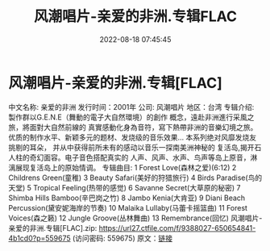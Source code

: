 ﻿---
title: 风潮唱片-亲爱的非洲.专辑FLAC
date: 2022-08-18 07:45:45
categories: 古典音乐、新世纪、纯音雅乐
tags: 纯音雅乐
---
# 风潮唱片-亲爱的非洲.专辑[FLAC]

中文名称: 亲爱的非洲
发行时间：2001年
公司: 风潮唱片
地区：台湾
专辑介绍:
製作群以G.E.N.E（舞動的電子大自然環境）的創作
概念，遠赴非洲進行采風之旅，將面對大自然前線的
真實感動化身為音符，寫下熱帶非洲的音樂幻境之旅。
优质的制作水平、新颖多元的题材、发烧级的音乐效果…
本系列绝对风靡发烧友挑剔的耳朵，
并从中获得前所未有的感动以音乐一探南美洲神秘的
复活岛,揭开石人柱的奇幻面容。电子音色搭配真实的
人声、风声、水声、鸟声等岛上原音，淋漓展现复活岛上的原始情调。
专辑曲目:
1 Forest Love(森林之爱)(6:12)
2 Childrens Green(童稚)
3 Beauty Safari(美好的狩猎旅行)
4 Birds Paradise(鸟的天堂)
5 Tropical Feeling(热带的感觉)
6 Savanne Secret(大草原的秘密)
7 Shimba Hills Bamboo(辛巴岗之竹)
8 Jambo Kenia(大肯亚)
9 Diani Beach Percussion(黛安妮海岸的节奏)
10 Malaika Lullaby(马蕾卡摇篮曲)
11 Forest Voices(森之籁)
12 Jungle Groove(丛林舞曲)
13 Remembrance(回忆)
风潮唱片-亲爱的非洲.专辑[FLAC].zip: https://url27.ctfile.com/f/9388027-650654841-4b1cd0?p=559675
(访问密码: 559675)
原文：[链接](https://blog.sina.com.cn/s/blog_1647c7e7601030yxd.html)